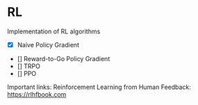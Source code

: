 # RL
Implementation of RL algorithms

- [x] Naive Policy Gradient
- [] Reward-to-Go Policy Gradient
- [] TRPO
- [] PPO

Important links:
Reinforcement Learning from Human Feedback: https://rlhfbook.com